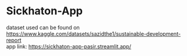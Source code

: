 # Sickhaton-App

dataset used can be found on https://www.kaggle.com/datasets/sazidthe1/sustainable-development-report
<br/> app link: https://sickhaton-app-pasir.streamlit.app/

